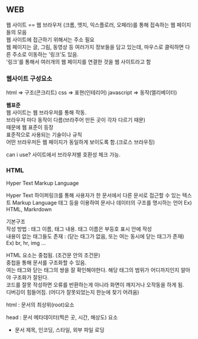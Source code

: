 ## WEB
웹 사이트 == 웹 브라우저 (크롬, 엣지, 익스플로러, 오페라)를 통해 접속하는 웹 페이지들의 모음  
웹 사이트에 접근하기 위해서는 주소 필요  
웹 페이지는 글, 그림, 동영상 등 여러가지 정보들을 담고 있는데, 마우스로 클릭하면 다른 주소로 이동하는 '링크'도 있음.  
'링크'를 통해서 여러개의 웹 페이지를 연결한 것을 웹 사이트라고 함

### 웹사이트 구성요소
 html  => 구조(콘크리트)
 css   => 표현(인테리어)
 javascript => 동작(엘리베이터)

**웹표준**  
웹 사이트는 웹 브라우저를 통해 작동.  
브라우저 마다 동작이 다름(브라주어 만든 곳이 각자 다르기 때문)  
때문에 웹 표준이 등장  
표준적으로 사용되는 기술이나 규칙  
어떤 브라우저든 웹 페이지가 동일하게 보이도록 함.(크로스 브라우징)

can i use? 사이트에서 브라우저별 호환성 체크 가능.

### HTML
Hyper Text Markup Language

Hyper Text
하이퍼링크를 통해 사용자가 한 문서에서 다른 문서로 접근할 수 있는 텍스트
Markup Language
태그 등을 이용하여 문서나 데이터의 구조를 명시하는 언어 Ex) HTML, Markrdown

기본구조  
작성 방법 : 태그 이름, 태그 내용. 태그 이름은 부등호 표시 안에 작성  
내용이 없는 태그들도 존재 : (닫는 태그가 없음, 또는 여는 동시에 닫는 태그가 존재)  
Ex) br, hr, img ...

HTML 요소는 중첩됨. (조건문 안의 조건문)  
중첩을 통해 문서를 구조화할 수 있음.  
여는 태그와 닫는 태그의 쌍을 잘 확인해야한다. 해당 태그의 범위가 어디까지인지 알아야 구조화가 잘된다.  
코드를 잘못 작성하면 오류를 반환하는게 아니라 화면이 깨지거나 오작동을 하게 됨.  
디버깅이 힘들어짐. (어디가 잘못되었는지 한눈에 찾기 어려움)

html : 문서의 최상위(root)요소 

head : 문서 메타데이터(찍은 곳, 시간, 해상도) 요소
* 문서 제목, 인코딩, 스타일, 외부 파일 로딩

<title> : 브라우저 상단 타이틀
<meta> : 문서의 레벨 메타데이터 요소
<link> : 외부 리소스 연결 요소
<script>
<style>

body : 본문 내용이 들어감.
주석이 <!-- ~~~ --> 이런 형태임.

속성  
공백 없이, 쌍따옴표
```html
<a href="https://google.com"></a>
```
- 속성을 통해 태그를 부가적인 정보를 설정할 수 있다.
- html 요소는 속성을 가질 수 있음. 경로, 요소의 크기 같은 추가적인 정보 제공.  
- 요소의 시작태그에 작성 보통 이름과 값이 하나의 쌍으로 존재한다.(=)


태그의 부가적인 정보 설정
경로나 크기 같은 추가적인 정보 제공
이름과 값이 하나의 쌍으로 존재

id : 
class :
data-* :
style :
title :
tab index :

**시맨틱 태그**  
의미적 가치

활용해야 하는 이유  
검색엔진 등에서 의미있는 정보의 그룹을 태그로 표현  

```html
<header>웹페이지의 상단에 존재하는 div태그</header></h1>
<footer>웹페이지의 하단에 존재하는 div태그</footer></h1>
```

- div 태그의 역할에 따른 이름을 부여 => 의미론적 마크업
- 단순히 구역을 나누는 것에 더해 태그가 의미를 가지도록 해주는 요소
- 의미가 명확해져서 코드의 가독성을 높일 수 있음 => 유지보수가 쉬워짐.
- 검색엔진 최적화를 위해서 사용.

랜더링  
웹사이트 코드를 사용자가 보게 되는 웹사이트로 바꾸는 과정  
그 역할을 브라우저가 해줌  

DOM 트리
텍스트 파일인 HTML 문서를 브라우저로 랜더링 하기 위한 구조

### HTML 문서 구조화
인라인 / 블록 요소
<태그> 내용</태그>
인라인 요소는 글자처럼 취급
블록 요소는 한줄 모두 사용

텍스트 요소
<a></a>
~~~

그룹 컨텐츠


form 안에 input으로 데이터를 받아옴.
```html
<form action="/search">

```

input 태그 안에 label도 사용.
<input>에 id 속성을, <label>에는 for 속성을 활용하여 상호 연관시킴


<마크업 해보기>  
이미지 태그 alt는 이미지가 안보일 때 대체용 태그

head

section
본문
<form>안에 input을 넣어서 설문지같이 만듬.
footer

CSS 
css도 상속이 됨.  
계단식으로 적용됨.  
html 태그를 선택자로 선택하고 스타일을 지정하는 방식으로 사용됨.  

인라인  
태그에 바로 스타일을 적용해서 사용.

선택자의 우선순위에 따라서 적용됨.

css quiz 밑에 있는게 이김. 때문에 그린 블루 든 블루 그린이든 밑에 있는 애가 우선으로 들어감.

요소

inline

block

text

<form 태그 안에 action 이 있음. "데이터를 보낼 서버의 주소 url" method="GET">
<label for = "어느 인풋에 연결시킬지 정하게 함.">여기를 누르면 아래 input이 활성화 됩니다.</label>
     <input name="" value="" type="text number password 등">
   
css 적용시키려면 html head에 <link rel="stylesheet" href="mycss.css"> 활용.

. 은 클래스를 의미

기본적으로 css는 박스형태로 지정
box model
위에서 부터 아래로, 왼쪽에서 오른쪽으로 쌓임..
모든 html 요소는 box 형태.
하나의 박스는 4가지로 이루어짐
- margin  : 요소 외부에 다른 요소와의 거리(간격)을 말함
- border  : 요소 외부의 경계선
- padding : 요소 내부 content와 border 간의 간격을 말함.   내부와의 간격은 padding 외부끼리의 간격 margin
- content : 요소 내부의 내용들 ... 

display  
웹페이지에서 사용자에게 보여주는 방식을 설명하는 css 속성  
인라인/블록 속성 지정가능.  
- block : 줄바꿈이 일어나게 해주는 속성(한줄 공간을 모두 차지하게 된다.)
    블록 요소 안에는 inline 요소가 들어갈 수 있다.
    div ul ol li p 등
- inline : 줄바꿈이 일어나지 않게 해주는 속성(내용의 크기만큼만 공간 차지)
    width, height 이런 속성들 지정 불가능.
    상하여백을 line-height 속성을 통해 지정할 수 있다.
    span, a, img, input 기타 텍스트 태그 등.
- inline-block
  block 특성과 inline 특성을 모두 가지고 있는 속성.
  inline처럼 한줄에 표시할 수 있고, block 처럼 width, height 이런 속성들 모두 지정 가능.
- none
  해당 요소를 화면에 표시하지 않고, 차지할 공간조차 부여하지 않는다.
  visibility : hidden => 공간은 차지하나 화면에 표시만 안한다.

css position

문서 내에서 요소의 위치 지정해주는 css 속성
position : static
- static : 모든 태그의 기본값(기준 위치) 특별하게 설정해주지 않으면 이 값을 기본값으로 가짐.
    일반적인 요소 배치 순서 따름. (좌측 상단)
    부모요소 안에서 배치될 대는 부모 요소의 위치를 기준으로 배치됨
- relative : 상대적인 위치
    자기 자신의 static 위치를 기준으로 이동.(기본적인 css 위치 흐름 유지(좌측 상단부터 내려옴))
- absoulte : 절대적 위치
    일반적인 css 위치 흐름을 벗어나게 됨. (공중에 뜬 것 처럼)
    기준 위치가 static이 아닌 가장 가까이 있는 부모,조상 요소를 기준으로 함
- fixed : 고정 위치
    일반적인 css 위치 흐름 벗어남.
    부모 요소와 관계없이 viewport(사용자 화면)을 기준으로 이동.
    스크롤 시에도 항상 같은 곳에 위치/
- sticky : 스크롤에 따라 고정 또는 아님
    원래 자리를 유지하고 있다가 스크롤을 통해 벗어나게 되면 화면 상단/하단에 달라붙는 속성
    스크롤에 따라 static => fixed로 변경된다.